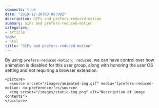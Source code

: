 ```yaml
---
comments: true
date: "2019-12-10T00:00:00Z"
description: GIFs and prefers-reduced-motion
summary: GIFs and prefers-reduced-motion
categories:
- article
tags:
- html
title: "GIFs and prefers-reduced-motion"
---
```


By using `prefers-reduced-motion: reduced`, we can have control over how animation is disabled for this user group, along with honoring the user OS setting and not requiring a browser extension.

```
<picture>
  <source srcset="/images/animated-img.gif" media="(prefers-reduced-motion: no-preference)"></source>
  <img srcset="/images/static-img.png" alt="Description of image contents">
</picture>
```
